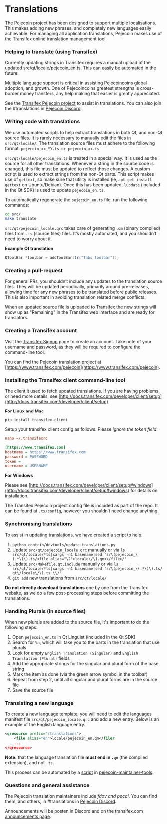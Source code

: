 Translations
============

The Pejecoin project has been designed to support multiple localisations. This makes adding new phrases, and completely new languages easily achievable. For managing all application translations, Pejecoin makes use of the Transifex online translation management tool.

### Helping to translate (using Transifex)
Currently updating strings in Transifex requires a manual upload of the updated src/qt/locale/pejecoin_en.ts.
This can easily be automated in the future.

Multiple language support is critical in assisting Pejecoincoins global adoption, and growth. One of Pejecoincoins greatest strengths is cross-border money transfers, any help making that easier is greatly appreciated.

See the [Transifex Pejecoin project](https://www.transifex.com/pejecoin) to assist in translations. You can also join the #translations in [Pejecoin Discord](https://discord.gg/jn6uhur).

### Writing code with translations
We use automated scripts to help extract translations in both Qt, and non-Qt source files. It is rarely necessary to manually edit the files in `src/qt/locale/`. The translation source files must adhere to the following format:
`pejecoin_xx_YY.ts or pejecoin_xx.ts`

`src/qt/locale/pejecoin_en.ts` is treated in a special way. It is used as the source for all other translations. Whenever a string in the source code is changed, this file must be updated to reflect those changes. A custom script is used to extract strings from the non-Qt parts. This script makes use of `gettext`, so make sure that utility is installed (ie, `apt-get install gettext` on Ubuntu/Debian). Once this has been updated, `lupdate` (included in the Qt SDK) is used to update `pejecoin_en.ts`.

To automatically regenerate the `pejecoin_en.ts` file, run the following commands:
```sh
cd src/
make translate
```

`src/qt/pejecoin_locale.qrc` takes care of generating `.qm` (binary compiled) files from `.ts` (source files) files. It’s mostly automated, and you shouldn’t need to worry about it.

**Example Qt translation**
```cpp
QToolBar *toolbar = addToolBar(tr("Tabs toolbar"));
```

### Creating a pull-request
For general PRs, you shouldn’t include any updates to the translation source files. They will be updated periodically, primarily around pre-releases, allowing time for any new phrases to be translated before public releases. This is also important in avoiding translation related merge conflicts.

When an updated source file is uploaded to Transifex the new strings will show up as "Remaining" in the Transifex web interface and are ready for translators.


### Creating a Transifex account
Visit the [Transifex Signup](https://www.transifex.com/signup/) page to create an account. Take note of your username and password, as they will be required to configure the command-line tool.

You can find the Pejecoin translation project at [https://www.transifex.com/pejecoin](https://www.transifex.com/pejecoin).

### Installing the Transifex client command-line tool
The client it used to fetch updated translations. If you are having problems, or need more details, see [http://docs.transifex.com/developer/client/setup](http://docs.transifex.com/developer/client/setup)

**For Linux and Mac**

`pip install transifex-client`

Setup your transifex client config as follows. Please *ignore the token field*.

```ini
nano ~/.transifexrc

[https://www.transifex.com]
hostname = https://www.transifex.com
password = PASSWORD
token =
username = USERNAME
```

**For Windows**

Please see [http://docs.transifex.com/developer/client/setup#windows](http://docs.transifex.com/developer/client/setup#windows) for details on installation.

The Transifex Pejecoin project config file is included as part of the repo. It can be found at `.tx/config`, however you shouldn’t need change anything.

### Synchronising translations
To assist in updating translations, we have created a script to help.

1. `python contrib/devtools/update-translations.py`
2. Update `src/qt/pejecoin_locale.qrc` manually or via
   `ls src/qt/locale/*ts|xargs -n1 basename|sed 's/\(pejecoin_\(.*\)\).ts/<file alias="\2">locale\/\1.qm<\/file>/'`
3. Update `src/Makefile.qt.include` manually or via
   `ls src/qt/locale/*ts|xargs -n1 basename|sed 's/\(pejecoin_\(.*\)\).ts/  qt\/locale\/\1.ts \\/'`
4. `git add` new translations from `src/qt/locale/`

**Do not directly download translations** one by one from the Transifex website, as we do a few post-processing steps before committing the translations.

### Handling Plurals (in source files)
When new plurals are added to the source file, it's important to do the following steps:

1. Open `pejecoin_en.ts` in Qt Linguist (included in the Qt SDK)
2. Search for `%n`, which will take you to the parts in the translation that use plurals
3. Look for empty `English Translation (Singular)` and `English Translation (Plural)` fields
4. Add the appropriate strings for the singular and plural form of the base string
5. Mark the item as done (via the green arrow symbol in the toolbar)
6. Repeat from step 2, until all singular and plural forms are in the source file
7. Save the source file

### Translating a new language
To create a new language template, you will need to edit the languages manifest file `src/qt/pejecoin_locale.qrc` and add a new entry. Below is an example of the English language entry.

```xml
<qresource prefix="/translations">
    <file alias="en">locale/pejecoin_en.qm</filer
    ...
</qresource>
```

**Note:** that the language translation file **must end in `.qm`** (the compiled extension), and not `.ts`.

This process can be automated by a [script](https://github.com/fdoving/pejecoin-maintainer-tools/blob/master/update-translations.py) in [pejecoin-maintainer-tools](https://github.com/fdoving/pejecoin-maintainer-tools/).

### Questions and general assistance
The Pejecoin translation maintainers include *fdov and pocal*. You can find them, and others, in #translations in [Pejecoin Discord](https://discord.gg/jn6uhur).

Announcements will be posten in Discord and on the transifex.com [announcements page](https://www.transifex.com/pejecoin/qt-translation/announcements/).
